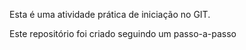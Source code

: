 Esta é uma atividade prática de iniciação no GIT.

Este repositório foi criado seguindo um passo-a-passo